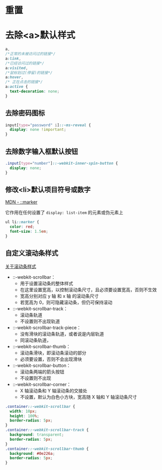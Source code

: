 # 重置

# 去除\<a\>默认样式

```css
a, 
/*正常的未被访问过的链接*/
a:link, 
/*已经访问过的链接*/
a:visited,
/*鼠标划过(停留)的链接*/
a:hover,
/* 正在点击的链接*/
a:active {
  text-decoration: none;
}
```

## 去除密码图标

```css
input[type="password" i]::-ms-reveal {
  display: none !important;
}
```

## 去除数字输入框默认按钮

```css
.input[type="number"]::-webkit-inner-spin-button {
  display: none;
}
```

## 修改\<li\>默认项目符号或数字

[MDN - ::marker](https://developer.mozilla.org/zh-CN/docs/Web/CSS/::marker)

它作用在任何设置了 `display: list-item` 的元素或伪元素上

```css
ul li::marker {
  color: red;
  font-size: 1.5em;
}
```

## 自定义滚动条样式

[关于滚动条样式](https://juejin.cn/post/6997011443967066143)

- ::-webkit-scrollbar：
  - 用于设置滚动条的整体样式
  - 在这里设置宽高，以控制滚动条尺寸，且必须要设置宽高，否则不生效
  - 宽高分别对应 y 轴 和 x 轴 的滚动条尺寸
  - 若宽高为 0，则可隐藏滚动条，但仍可保持滚动
- ::-webkit-scrollbar-track：
  - 滚动条轨道
  - 不设置则不出现轨道
- ::-webkit-scrollbar-track-piece：
  - 没有滑块的滚动条轨道，或者说是内层轨道
  - 同滚动条轨道，
- ::-webkit-scrollbar-thumb：
  - 滚动条滑块，即滚动条滚动的部分
  - 必须要设置，否则不会出现滑块
- ::-webkit-scrollbar-button：
  - 滚动条两端的箭头按钮
  - 不设置则不出现
- ::-webkit-scrollbar-corner：
  - X 轴滚动条和 Y 轴滚动条的交接处
  - 不设置，默认为白色小方块，宽高随 X 轴和 Y 轴滚动条尺寸

```css
.container::-webkit-scrollbar {
  width: 10px;
  height: 100%;
  border-radius: 5px;
}
.container::-webkit-scrollbar-track {
  background: transparent;
  border-radius: 5px;
}
.container::-webkit-scrollbar-thumb {
  background: #0e226a;
  border-radius: 5px;
}
```
